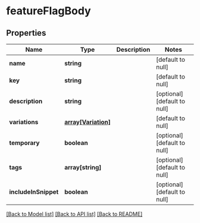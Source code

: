 # featureFlagBody

## Properties
Name | Type | Description | Notes
------------ | ------------- | ------------- | -------------
**name** | **string** |  | [default to null]
**key** | **string** |  | [default to null]
**description** | **string** |  | [optional] [default to null]
**variations** | [**array[Variation]**](Variation.md) |  | [default to null]
**temporary** | **boolean** |  | [optional] [default to null]
**tags** | **array[string]** |  | [optional] [default to null]
**includeInSnippet** | **boolean** |  | [optional] [default to null]

[[Back to Model list]](../README.md#documentation-for-models) [[Back to API list]](../README.md#documentation-for-api-endpoints) [[Back to README]](../README.md)


